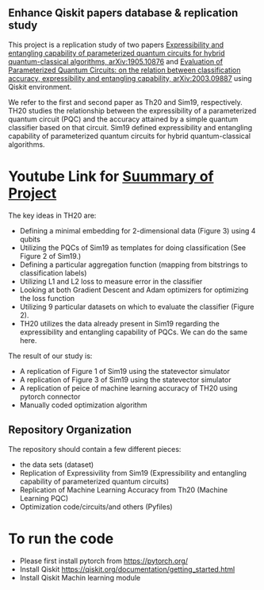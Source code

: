 ## Enhance Qiskit papers database & replication study

This project is a replication study of two papers [Expressibility and entangling capability of parameterized quantum circuits for hybrid quantum-classical algorithms, arXiv:1905.10876](https://arxiv.org/abs/1905.10876) and [Evaluation of Parameterized Quantum Circuits: on the relation between classification accuracy, expressibility and entangling capability, arXiv:2003.09887](https://arxiv.org/abs/2003.09887) using Qiskit environment. 

We refer to the first and second paper as Th20 and Sim19, respectively. TH20 studies the relationship between the expressibility of a parameterized quantum circuit (PQC) and the accuracy attained by a simple quantum classifier based on that circuit. Sim19 defined expressibility and entangling capability of parameterized quantum circuits for hybrid quantum-classical algorithms.


# Youtube Link for [Suummary of Project](https://www.youtube.com/watch?v=Igxr1HLhdrM&t=1s)

The key ideas in TH20 are:

- Defining a minimal embedding for 2-dimensional data (Figure 3) using 4 qubits
- Utilizing the PQCs of Sim19 as templates for doing classification (See Figure 2 of Sim19.)
- Defining a particular aggregation function (mapping from bitstrings to classification labels)
- Utilizing L1 and L2 loss to measure error in the classifier
- Looking at both Gradient Descent and Adam optimizers for optimizing the loss function
- Utilizing 9 particular datasets on which to evaluate the classifier (Figure 2).
- TH20 utilizes the data already present in Sim19 regarding the expressibility and entangling capability of PQCs. We can do the same here.

The result of our study is:

- A replication of Figure 1 of Sim19 using the statevector simulator
- A replication of Figure 3 of Sim19 using the statevector simulator
- A replication of peice of machine learning accuracy of TH20 using pytorch connector
- Manually coded optimization algorithm


## Repository Organization
The repository should contain a few different pieces:
- the data sets (dataset)
- Replication of Expressivility from Sim19 (Expressibility and entangling capability of parameterized quantum circuits)
- Replication of Machine Learning Accuracy from Th20 (Machine Learning PQC)
- Optimization code/circuits/and others (Pyfiles)


# To run the code

- Please first install pytorch from https://pytorch.org/
- Install Qiskit https://qiskit.org/documentation/getting_started.html
- Install Qiskit Machin learning module 

